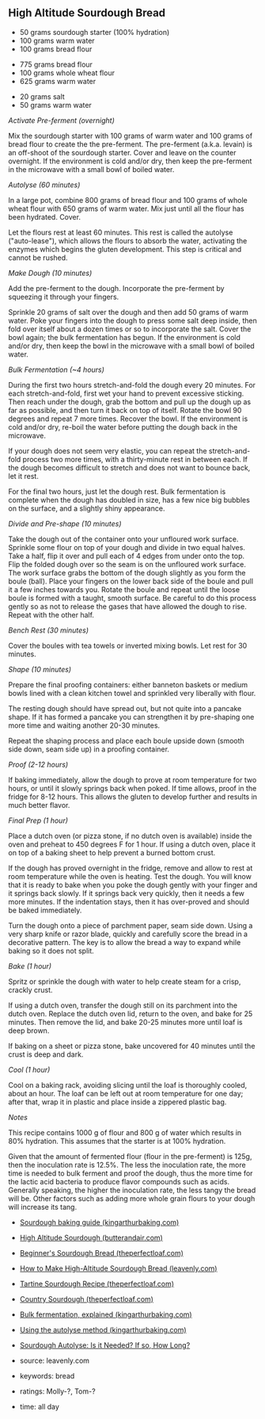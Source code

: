 High Altitude Sourdough Bread
-----------------------------

- 50 grams sourdough starter (100% hydration)
- 100 grams warm water
- 100 grams bread flour
<!-- -->
- 775 grams bread flour
- 100 grams whole wheat flour
- 625 grams warm water
<!-- -->
- 20 grams salt
- 50 grams warm water

*Activate Pre-ferment (overnight)*

Mix the sourdough starter with 100 grams of warm water and 100 grams
of bread flour to create the the pre-ferment.  The pre-ferment
(a.k.a. levain) is an off-shoot of the sourdough starter.  Cover and
leave on the counter overnight.  If the environment is cold and/or
dry, then keep the pre-ferment in the microwave with a small bowl of
boiled water.

*Autolyse (60 minutes)*

In a large pot, combine 800 grams of bread flour and 100 grams of
whole wheat flour with 650 grams of warm water.  Mix just until all
the flour has been hydrated. Cover.

Let the flours rest at least 60 minutes.  This rest is called the
autolyse ("auto-lease"), which allows the flours to absorb the water,
activating the enzymes which begins the gluten development. This step
is critical and cannot be rushed.

*Make Dough (10 minutes)*

Add the pre-ferment to the dough.  Incorporate the pre-ferment by
squeezing it through your fingers.

Sprinkle 20 grams of salt over the dough and then add 50 grams of warm
water.  Poke your fingers into the dough to press some salt deep
inside, then fold over itself about a dozen times or so to incorporate
the salt. Cover the bowl again; the bulk fermentation has begun.  If
the environment is cold and/or dry, then keep the bowl in the
microwave with a small bowl of boiled water.

*Bulk Fermentation (~4 hours)*

During the first two hours stretch-and-fold the dough every 20
minutes.  For each stretch-and-fold, first wet your hand to prevent
excessive sticking.  Then reach under the dough, grab the bottom and
pull up the dough up as far as possible, and then turn it back on top
of itself.  Rotate the bowl 90 degrees and repeat 7 more times.
Recover the bowl.  If the environment is cold and/or dry, re-boil the
water before putting the dough back in the microwave.

If your dough does not seem very elastic, you can repeat the
stretch-and-fold process two more times, with a thirty-minute rest in
between each. If the dough becomes difficult to stretch and does not
want to bounce back, let it rest.

For the final two hours, just let the dough rest.  Bulk fermentation
is complete when the dough has doubled in size, has a few nice big
bubbles on the surface, and a slightly shiny appearance.

*Divide and Pre-shape (10 minutes)*

Take the dough out of the container onto your unfloured work surface.
Sprinkle some flour on top of your dough and divide in two equal
halves.  Take a half, flip it over and pull each of 4 edges from under
onto the top.  Flip the folded dough over so the seam is on the
unfloured work surface.  The work surface grabs the bottom of the
dough slightly as you form the boule (ball).  Place your fingers on
the lower back side of the boule and pull it a few inches towards you.
Rotate the boule and repeat until the loose boule is formed with a
taught, smooth surface.  Be careful to do this process gently so as
not to release the gases that have allowed the dough to rise.  Repeat
with the other half.

*Bench Rest (30 minutes)*

Cover the boules with tea towels or inverted mixing bowls.  Let rest
for 30 minutes.

*Shape (10 minutes)*

Prepare the final proofing containers: either banneton baskets or
medium bowls lined with a clean kitchen towel and sprinkled very
liberally with flour.

The resting dough should have spread out, but not quite into a pancake
shape. If it has formed a pancake you can strengthen it by pre-shaping
one more time and waiting another 20-30 minutes.

Repeat the shaping process and place each boule upside down (smooth
side down, seam side up) in a proofing container.

*Proof (2-12 hours)*

If baking immediately, allow the dough to prove at room temperature
for two hours, or until it slowly springs back when poked.  If time
allows, proof in the fridge for 8-12 hours.  This allows the gluten to
develop further and results in much better flavor.

*Final Prep (1 hour)*

Place a dutch oven (or pizza stone, if no dutch oven is available)
inside the oven and preheat to 450 degrees F for 1 hour.  If using a
dutch oven, place it on top of a baking sheet to help prevent a burned
bottom crust.

If the dough has proved overnight in the fridge, remove and allow to
rest at room temperature while the oven is heating.  Test the dough.
You will know that it is ready to bake when you poke the dough gently
with your finger and it springs back slowly.  If it springs back very
quickly, then it needs a few more minutes.  If the indentation stays,
then it has over-proved and should be baked immediately.

Turn the dough onto a piece of parchment paper, seam side down.  Using
a very sharp knife or razor blade, quickly and carefully score the
bread in a decorative pattern. The key is to allow the bread a way to
expand while baking so it does not split.

*Bake (1 hour)*

Spritz or sprinkle the dough with water to help create steam for a
crisp, crackly crust.

If using a dutch oven, transfer the dough still on its parchment into
the dutch oven.  Replace the dutch oven lid, return to the oven, and
bake for 25 minutes.  Then remove the lid, and bake 20-25 minutes
more until loaf is deep brown.

If baking on a sheet or pizza stone, bake uncovered for 40 minutes
until the crust is deep and dark.

*Cool (1 hour)*

Cool on a baking rack, avoiding slicing until the loaf is thoroughly
cooled, about an hour.  The loaf can be left out at room temperature
for one day; after that, wrap it in plastic and place inside a
zippered plastic bag.

*Notes*

This recipe contains 1000 g of flour and 800 g of water which results
in 80% hydration.  This assumes that the starter is at 100% hydration.

Given that the amount of fermented flour (flour in the pre-ferment) is
125g, then the inoculation rate is 12.5%.  The less the inoculation
rate, the more time is needed to bulk ferment and proof the dough,
thus the more time for the lactic acid bacteria to produce flavor
compounds such as acids.  Generally speaking, the higher the
inoculation rate, the less tangy the bread will be.  Other factors
such as adding more whole grain flours to your dough will increase its
tang.

- [Sourdough baking guide (kingarthurbaking.com)](https://bit.ly/2Lbigrq)
- [High Altitude Sourdough (butterandair.com)](https://bit.ly/2VVXfDc)
- [Beginner's Sourdough Bread (theperfectloaf.com)](https://bit.ly/2IvIcx6)
- [How to Make High-Altitude Sourdough Bread (leavenly.com)](https://bit.ly/2Inek5n)
- [Tartine Sourdough Recipe (theperfectloaf.com)](https://bit.ly/3n1jIKC)
- [Country Sourdough (theperfectloaf.com)](https://bit.ly/3nccgfF)
- [Bulk fermentation, explained (kingarthurbaking.com)](https://bit.ly/3paNmyY)
- [Using the autolyse method (kingarthurbaking.com)](https://bit.ly/3lYqZtU)
- [Sourdough Autolyse: Is it Needed? If so, How Long?](https://bit.ly/2WXOIjA)

- source: leavenly.com
- keywords: bread
- ratings: Molly-?, Tom-?
- time: all day
